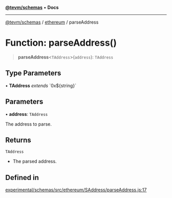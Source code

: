 [**@tevm/schemas**](../../README.md) • **Docs**

***

[@tevm/schemas](../../modules.md) / [ethereum](../README.md) / parseAddress

# Function: parseAddress()

> **parseAddress**\<`TAddress`\>(`address`): `TAddress`

## Type Parameters

• **TAddress** *extends* \`0x$\{string\}\`

## Parameters

• **address**: `TAddress`

The address to parse.

## Returns

`TAddress`

- The parsed address.

## Defined in

[experimental/schemas/src/ethereum/SAddress/parseAddress.js:17](https://github.com/evmts/tevm-monorepo/blob/main/experimental/schemas/src/ethereum/SAddress/parseAddress.js#L17)
